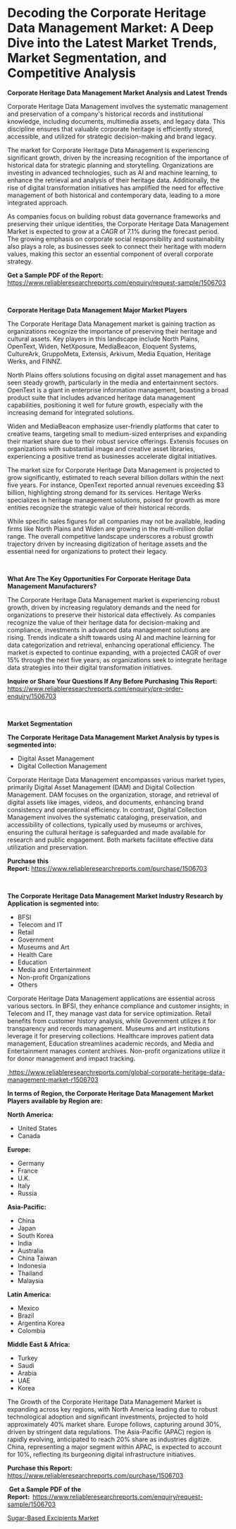 <p><h1>Decoding the Corporate Heritage Data Management Market: A Deep Dive into the Latest Market Trends, Market Segmentation, and Competitive Analysis</h1></p><p><strong>Corporate Heritage Data Management Market Analysis and Latest Trends</strong></p>
<p><p>Corporate Heritage Data Management involves the systematic management and preservation of a company's historical records and institutional knowledge, including documents, multimedia assets, and legacy data. This discipline ensures that valuable corporate heritage is efficiently stored, accessible, and utilized for strategic decision-making and brand legacy.</p><p>The market for Corporate Heritage Data Management is experiencing significant growth, driven by the increasing recognition of the importance of historical data for strategic planning and storytelling. Organizations are investing in advanced technologies, such as AI and machine learning, to enhance the retrieval and analysis of their heritage data. Additionally, the rise of digital transformation initiatives has amplified the need for effective management of both historical and contemporary data, leading to a more integrated approach.</p><p>As companies focus on building robust data governance frameworks and preserving their unique identities, the Corporate Heritage Data Management Market is expected to grow at a CAGR of 7.1% during the forecast period. The growing emphasis on corporate social responsibility and sustainability also plays a role, as businesses seek to connect their heritage with modern values, making this sector an essential component of overall corporate strategy.</p></p>
<p><strong>Get a Sample PDF of the Report:&nbsp;</strong> <a href="https://www.reliableresearchreports.com/enquiry/request-sample/1506703?utm_campaign=3111&utm_medium=2&utm_source=Github&utm_content=ia&utm_term=23032025&utm_id=corporate-heritage-data-management">https://www.reliableresearchreports.com/enquiry/request-sample/1506703</a></p>
<p>&nbsp;</p>
<p><strong>Corporate Heritage Data Management Major Market Players</strong></p>
<p><p>The Corporate Heritage Data Management market is gaining traction as organizations recognize the importance of preserving their heritage and cultural assets. Key players in this landscape include North Plains, OpenText, Widen, NetXposure, MediaBeacon, Eloquent Systems, CultureArk, GruppoMeta, Extensis, Arkivum, Media Equation, Heritage Werks, and FINNZ. </p><p>North Plains offers solutions focusing on digital asset management and has seen steady growth, particularly in the media and entertainment sectors. OpenText is a giant in enterprise information management, boasting a broad product suite that includes advanced heritage data management capabilities, positioning it well for future growth, especially with the increasing demand for integrated solutions.</p><p>Widen and MediaBeacon emphasize user-friendly platforms that cater to creative teams, targeting small to medium-sized enterprises and expanding their market share due to their robust service offerings. Extensis focuses on organizations with substantial image and creative asset libraries, experiencing a positive trend as businesses accelerate digital initiatives.</p><p>The market size for Corporate Heritage Data Management is projected to grow significantly, estimated to reach several billion dollars within the next five years. For instance, OpenText reported annual revenues exceeding $3 billion, highlighting strong demand for its services. Heritage Werks specializes in heritage management solutions, poised for growth as more entities recognize the strategic value of their historical records.</p><p>While specific sales figures for all companies may not be available, leading firms like North Plains and Widen are growing in the multi-million dollar range. The overall competitive landscape underscores a robust growth trajectory driven by increasing digitization of heritage assets and the essential need for organizations to protect their legacy.</p></p>
<p>&nbsp;</p>
<p><strong>What Are The Key Opportunities For Corporate Heritage Data Management Manufacturers?</strong></p>
<p><p>The Corporate Heritage Data Management market is experiencing robust growth, driven by increasing regulatory demands and the need for organizations to preserve their historical data effectively. As companies recognize the value of their heritage data for decision-making and compliance, investments in advanced data management solutions are rising. Trends indicate a shift towards using AI and machine learning for data categorization and retrieval, enhancing operational efficiency. The market is expected to continue expanding, with a projected CAGR of over 15% through the next five years, as organizations seek to integrate heritage data strategies into their digital transformation initiatives.</p></p>
<p><strong>Inquire or Share Your Questions If Any Before Purchasing This Report:</strong> <a href="https://www.reliableresearchreports.com/enquiry/pre-order-enquiry/1506703?utm_campaign=3111&utm_medium=2&utm_source=Github&utm_content=ia&utm_term=23032025&utm_id=corporate-heritage-data-management">https://www.reliableresearchreports.com/enquiry/pre-order-enquiry/1506703</a></p>
<p>&nbsp;</p>
<p><strong>Market Segmentation</strong></p>
<p><strong>The Corporate Heritage Data Management Market Analysis by types is segmented into:</strong></p>
<p><ul><li>Digital Asset Management</li><li>Digital Collection Management</li></ul></p>
<p><p>Corporate Heritage Data Management encompasses various market types, primarily Digital Asset Management (DAM) and Digital Collection Management. DAM focuses on the organization, storage, and retrieval of digital assets like images, videos, and documents, enhancing brand consistency and operational efficiency. In contrast, Digital Collection Management involves the systematic cataloging, preservation, and accessibility of collections, typically used by museums or archives, ensuring the cultural heritage is safeguarded and made available for research and public engagement. Both markets facilitate effective data utilization and preservation.</p></p>
<p><strong>Purchase this Report:&nbsp;</strong><a href="https://www.reliableresearchreports.com/purchase/1506703?utm_campaign=3111&utm_medium=2&utm_source=Github&utm_content=ia&utm_term=23032025&utm_id=corporate-heritage-data-management">https://www.reliableresearchreports.com/purchase/1506703</a></p>
<p>&nbsp;</p>
<p><strong>The Corporate Heritage Data Management Market Industry Research by Application is segmented into:</strong></p>
<p><ul><li>BFSI</li><li>Telecom and IT</li><li>Retail</li><li>Government</li><li>Museums and Art</li><li>Health Care</li><li>Education</li><li>Media and Entertainment</li><li>Non-profit Organizations</li><li>Others</li></ul></p>
<p><p>Corporate Heritage Data Management applications are essential across various sectors. In BFSI, they enhance compliance and customer insights; in Telecom and IT, they manage vast data for service optimization. Retail benefits from customer history analysis, while Government utilizes it for transparency and records management. Museums and art institutions leverage it for preserving collections. Healthcare improves patient data management, Education streamlines academic records, and Media and Entertainment manages content archives. Non-profit organizations utilize it for donor management and impact tracking.</p></p>
<p><a href="https://www.reliableresearchreports.com/global-corporate-heritage-data-management-market-r1506703?utm_campaign=3111&utm_medium=2&utm_source=Github&utm_content=ia&utm_term=23032025&utm_id=corporate-heritage-data-management">&nbsp;https://www.reliableresearchreports.com/global-corporate-heritage-data-management-market-r1506703</a></p>
<p><strong>In terms of Region, the Corporate Heritage Data Management Market Players available by Region are:</strong></p>
<p>
    <p> <strong> North America: </strong>
        <ul>
            <li>United States</li>
            <li>Canada</li>
        </ul>
        </p> 
    <p> <strong> Europe: </strong>
        <ul>
            <li>Germany</li>
            <li>France</li>
            <li>U.K.</li>
            <li>Italy</li>
            <li>Russia</li>
        </ul>
        </p> 
    <p> <strong> Asia-Pacific: </strong>
        <ul>
            <li>China</li>
            <li>Japan</li>
            <li>South Korea</li>
            <li>India</li>
            <li>Australia</li>
            <li>China Taiwan</li>
            <li>Indonesia</li>
            <li>Thailand</li>
            <li>Malaysia</li>
        </ul>
        </p> 
    <p> <strong> Latin America: </strong>
        <ul>
            <li>Mexico</li>
            <li>Brazil</li>
            <li>Argentina Korea</li>
            <li>Colombia</li>
        </ul>
        </p> 
    <p> <strong> Middle East & Africa: </strong>
        <ul>
            <li>Turkey</li>
            <li>Saudi</li>
            <li>Arabia</li>
            <li>UAE</li>
            <li>Korea</li>
        </ul>
    </p>
    </p>
<p><p>The Growth of the Corporate Heritage Data Management Market is expanding across key regions, with North America leading due to robust technological adoption and significant investments, projected to hold approximately 40% market share. Europe follows, capturing around 30%, driven by stringent data regulations. The Asia-Pacific (APAC) region is rapidly evolving, anticipated to reach 20% share as industries digitize. China, representing a major segment within APAC, is expected to account for 10%, reflecting its burgeoning digital infrastructure initiatives.</p></p>
<p><strong>Purchase this Report: </strong><a href="https://www.reliableresearchreports.com/purchase/1506703?utm_campaign=3111&utm_medium=2&utm_source=Github&utm_content=ia&utm_term=23032025&utm_id=corporate-heritage-data-management">https://www.reliableresearchreports.com/purchase/1506703</a></p>
<p>&nbsp;<strong>Get a Sample PDF of the Report:&nbsp;&nbsp;</strong><a href="https://www.reliableresearchreports.com/enquiry/request-sample/1506703?utm_campaign=3111&utm_medium=2&utm_source=Github&utm_content=ia&utm_term=23032025&utm_id=corporate-heritage-data-management">https://www.reliableresearchreports.com/enquiry/request-sample/1506703</a></p>
<p><strong></strong></p>
<p><p><a href="https://github.com/huelarnzeba29/Market-Research-Report-List-1/blob/main/sugar-based-excipients-market.md?utm_campaign=3111&utm_medium=2&utm_source=Github&utm_content=ia&utm_term=23032025&utm_id=corporate-heritage-data-management">Sugar-Based Excipients Market</a></p></p>